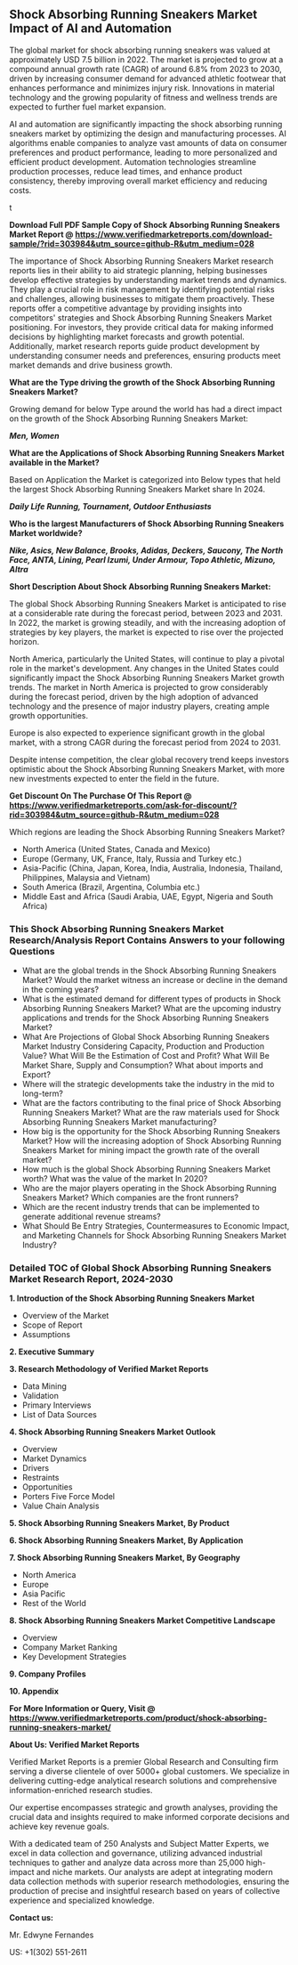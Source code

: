 <h2>Shock Absorbing Running Sneakers Market Impact of AI and Automation</h2><p>The global market for shock absorbing running sneakers was valued at approximately USD 7.5 billion in 2022. The market is projected to grow at a compound annual growth rate (CAGR) of around 6.8% from 2023 to 2030, driven by increasing consumer demand for advanced athletic footwear that enhances performance and minimizes injury risk. Innovations in material technology and the growing popularity of fitness and wellness trends are expected to further fuel market expansion.</p><p>AI and automation are significantly impacting the shock absorbing running sneakers market by optimizing the design and manufacturing processes. AI algorithms enable companies to analyze vast amounts of data on consumer preferences and product performance, leading to more personalized and efficient product development. Automation technologies streamline production processes, reduce lead times, and enhance product consistency, thereby improving overall market efficiency and reducing costs.</p>t</p><p id="" class=""><strong>Download Full PDF Sample Copy of Shock Absorbing Running Sneakers Market Report @ <a href="https://www.verifiedmarketreports.com/download-sample/?rid=303984&utm_source=github-R&utm_medium=028" target="_blank">https://www.verifiedmarketreports.com/download-sample/?rid=303984&utm_source=github-R&utm_medium=028</a></strong></p><p>The importance of&nbsp;Shock Absorbing Running Sneakers Market research reports lies in their ability to aid strategic planning, helping businesses develop effective strategies by understanding market trends and dynamics. They play a crucial role in risk management by identifying potential risks and challenges, allowing businesses to mitigate them proactively. These reports offer a competitive advantage by providing insights into competitors' strategies and Shock Absorbing Running Sneakers Market positioning. For investors, they provide critical data for making informed decisions by highlighting market forecasts and growth potential. Additionally, market research reports guide product development by understanding consumer needs and preferences, ensuring products meet market demands and drive business growth.</p><p><strong>What are the&nbsp;Type driving the growth of the Shock Absorbing Running Sneakers Market?</strong></p><p id="" class="">Growing demand for below Type around the world has had a direct impact on the growth of the Shock Absorbing Running Sneakers Market:</p><em><strong>Men, Women</strong></em></p><strong>What are the&nbsp;Applications&nbsp;of Shock Absorbing Running Sneakers Market available in the Market?</strong></p><p id="" class="">Based on Application the Market is categorized into Below types that held the largest Shock Absorbing Running Sneakers Market share In 2024.</p><em><strong>Daily Life Running, Tournament, Outdoor Enthusiasts</strong></em></p><strong>Who is the largest Manufacturers of Shock Absorbing Running Sneakers Market worldwide?</strong></p><p><em><strong>Nike, Asics, New Balance, Brooks, Adidas, Deckers, Saucony, The North Face, ANTA, Lining, Pearl Izumi, Under Armour, Topo Athletic, Mizuno, Altra</strong></em></p><p id="" class=""><strong>Short Description About Shock Absorbing Running Sneakers Market:</strong></p><p>The global Shock Absorbing Running Sneakers Market is anticipated to rise at a considerable rate during the forecast period, between 2023 and 2031. In 2022, the market is growing steadily, and with the increasing adoption of strategies by key players, the market is expected to rise over the projected horizon.</p><p>North America, particularly the United States, will continue to play a pivotal role in the market's development. Any changes in the United States could significantly impact the Shock Absorbing Running Sneakers Market growth trends. The market in North America is projected to grow considerably during the forecast period, driven by the high adoption of advanced technology and the presence of major industry players, creating ample growth opportunities.</p><p>Europe is also expected to experience significant growth in the global market, with a strong CAGR during the forecast period from 2024 to 2031.</p><p>Despite intense competition, the clear global recovery trend keeps investors optimistic about the Shock Absorbing Running Sneakers Market, with more new investments expected to enter the field in the future.</p><p id="" class=""><strong>Get Discount On The Purchase Of This Report @ <a href="https://www.verifiedmarketreports.com/ask-for-discount/?rid=303984&utm_source=github-R&utm_medium=028" target="_blank">https://www.verifiedmarketreports.com/ask-for-discount/?rid=303984&utm_source=github-R&utm_medium=028</a></strong></p>Which regions are leading the Shock Absorbing Running Sneakers Market?</p><ul><li>North America (United States, Canada and Mexico)</li><li>Europe (Germany, UK, France, Italy, Russia and Turkey etc.)</li><li>Asia-Pacific (China, Japan, Korea, India, Australia, Indonesia, Thailand, Philippines, Malaysia and Vietnam)</li><li>South America (Brazil, Argentina, Columbia etc.)</li><li>Middle East and Africa (Saudi Arabia, UAE, Egypt, Nigeria and South Africa)</li></ul><h3 id="" class="">This Shock Absorbing Running Sneakers Market Research/Analysis Report Contains Answers to your following Questions</h3><ul><li>What are the global trends in the Shock Absorbing Running Sneakers Market? Would the market witness an increase or decline in the demand in the coming years?</li><li>What is the estimated demand for different types of products in Shock Absorbing Running Sneakers Market? What are the upcoming industry applications and trends for the Shock Absorbing Running Sneakers Market?</li><li>What Are Projections of Global Shock Absorbing Running Sneakers Market Industry Considering Capacity, Production and Production Value? What Will Be the Estimation of Cost and Profit? What Will Be Market Share, Supply and Consumption? What about imports and Export?</li><li>Where will the strategic developments take the industry in the mid to long-term?</li><li>What are the factors contributing to the final price of Shock Absorbing Running Sneakers Market? What are the raw materials used for Shock Absorbing Running Sneakers Market manufacturing?</li><li>How big is the opportunity for the Shock Absorbing Running Sneakers Market? How will the increasing adoption of Shock Absorbing Running Sneakers Market for mining impact the growth rate of the overall market?</li><li>How much is the global Shock Absorbing Running Sneakers Market worth? What was the value of the market In 2020?</li><li>Who are the major players operating in the Shock Absorbing Running Sneakers Market? Which companies are the front runners?</li><li>Which are the recent industry trends that can be implemented to generate additional revenue streams?</li><li>What Should Be Entry Strategies, Countermeasures to Economic Impact, and Marketing Channels for Shock Absorbing Running Sneakers Market Industry?</li></ul><h3 id="" class="">Detailed TOC of Global Shock Absorbing Running Sneakers Market Research Report, 2024-2030</h3><p id="" class=""><strong>1. Introduction of the Shock Absorbing Running Sneakers Market</strong></p><ul><li>Overview of the Market</li><li>Scope of Report</li><li>Assumptions</li></ul><p id="" class=""><strong>2. Executive Summary</strong></p><p id="" class=""><strong>3. Research Methodology of Verified Market Reports</strong></p><ul><li>Data Mining</li><li>Validation</li><li>Primary Interviews</li><li>List of Data Sources</li></ul><p id="" class=""><strong>4. Shock Absorbing Running Sneakers Market Outlook</strong></p><ul><li>Overview</li><li>Market Dynamics</li><li>Drivers</li><li>Restraints</li><li>Opportunities</li><li>Porters Five Force Model</li><li>Value Chain Analysis</li></ul><p id="" class=""><strong>5. Shock Absorbing Running Sneakers Market, By Product</strong></p><p id="" class=""><strong>6. Shock Absorbing Running Sneakers Market, By Application</strong></p><p id="" class=""><strong>7. Shock Absorbing Running Sneakers Market, By Geography</strong></p><ul><li>North America</li><li>Europe</li><li>Asia Pacific</li><li>Rest of the World</li></ul><p id="" class=""><strong>8. Shock Absorbing Running Sneakers Market Competitive Landscape</strong></p><ul><li>Overview</li><li>Company Market Ranking</li><li>Key Development Strategies</li></ul><p id="" class=""><strong>9. Company Profiles</strong></p><p id="" class=""><strong>10. Appendix</strong></p><p id="" class=""><strong>For More Information or Query, Visit @ <a href="https://www.verifiedmarketreports.com/product/shock-absorbing-running-sneakers-market/" target="_blank">https://www.verifiedmarketreports.com/product/shock-absorbing-running-sneakers-market/</a></strong></p><p id="" class=""><strong>About Us: Verified Market Reports</strong></p><p id="" class="">Verified Market Reports is a premier Global Research and Consulting firm serving a diverse clientele of over 5000+ global customers. We specialize in delivering cutting-edge analytical research solutions and comprehensive information-enriched research studies.</p><p id="" class="">Our expertise encompasses strategic and growth analyses, providing the crucial data and insights required to make informed corporate decisions and achieve key revenue goals.</p><p id="" class="">With a dedicated team of 250 Analysts and Subject Matter Experts, we excel in data collection and governance, utilizing advanced industrial techniques to gather and analyze data across more than 25,000 high-impact and niche markets. Our analysts are adept at integrating modern data collection methods with superior research methodologies, ensuring the production of precise and insightful research based on years of collective experience and specialized knowledge.</p><p id="" class=""><strong>Contact us:</strong></p><p id="" class="">Mr. Edwyne Fernandes</p><p id="" class="">US: +1(302) 551-2611</p>